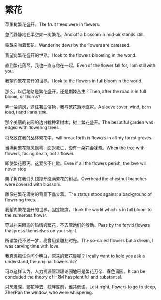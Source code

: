 # 繁花

<p><span class="chinese">苹果树繁花盛开。</span><span class="english">The fruit trees were in flowers.</span></p>

<p><span class="chinese">忽而静静地在半空如一树繁花。</span><span class="english">And off a blossom in mid-air stands still.</span></p>

<p><span class="chinese">露珠亲吻着繁花。</span><span class="english">Wandering dews by the flowers are caressed.</span></p>

<p><span class="chinese">我望向繁花盛开的世界。</span><span class="english">I look to the flowers blooming in the world.</span></p>

<p><span class="chinese">直到繁花落尽，我也一直与你在一起。</span><span class="english">Even of the flower fall for, I am still with you.</span></p>

<p><span class="chinese">我望向繁花盛开的世界。</span><span class="english">I look to the flowers in full bloom in the world.</span></p>

<p><span class="chinese">那么，以后地路是繁花盛开，还是荆棘丛生？</span><span class="english">Then, after the road is in full bloom, or thorns?</span></p>

<p><span class="chinese">弄一袖清风，遮住芸生俗艳，我与繁花落地沉冢。</span><span class="english">A sleeve cover, wind, born loud, I and Paris sink.</span></p>

<p><span class="chinese">那个美丽的花园的边沿栽种着树木，树上繁花盛开。</span><span class="english">The beautiful garden was edged with flowering trees.</span></p>

<p><span class="chinese">将怒放在我的丛林繁花中。</span><span class="english">will break forth in flowers in all my forest groves.</span></p>

<p><span class="chinese">当满树繁花随风飘零，面对死亡，没有一朵花会犹豫。</span><span class="english">When the tree with flowers, facing death, not a flower.</span></p>

<p><span class="chinese">即使繁花寂灭。这爱永不止歇。</span><span class="english">Even if all the flowers perish, the love will never stop.</span></p>

<p><span class="chinese">栗子树在我们头顶撑开缀满繁花的树冠。</span><span class="english">Overhead the chestnut branches were covered with blossom.</span></p>

<p><span class="chinese">雕像在繁花满树的背景下矗立着。</span><span class="english">The statue stood against a background of flowering trees.</span></p>

<p><span class="chinese">我望向繁花盛开的世界，固定缺席。</span><span class="english">I look the world which is in full bloom to the numerous flower.</span></p>

<p><span class="chinese">穿过扑来眼底的热情的繁花，不去管她们的殷勤。</span><span class="english">Pass by the fervid flowers that press themselves on your sight.</span></p>

<p><span class="chinese">所谓繁花不过一梦，我曾用爱雕刻时光。</span><span class="english">The so-called flowers but a dream, I was carving time with love.</span></p>

<p><span class="chinese">我真想抓住你问个明白，原来的繁花憧呢？</span><span class="english">I really want to hold you ask a understand, the original flowers do?</span></p>

<p><span class="chinese">可以这样认为，人力资源管理理论园地已是繁花万朵、春色满园。</span><span class="english">It can be concluded the theory of HRM has plentiful and substantial.</span></p>

<p><span class="chinese">只恐夜深，繁花睡去，枕畔窗前，谁共低语。</span><span class="english">Lest night, flowers to go to sleep, ZhenPan the window, who were whispering.</span></p>

